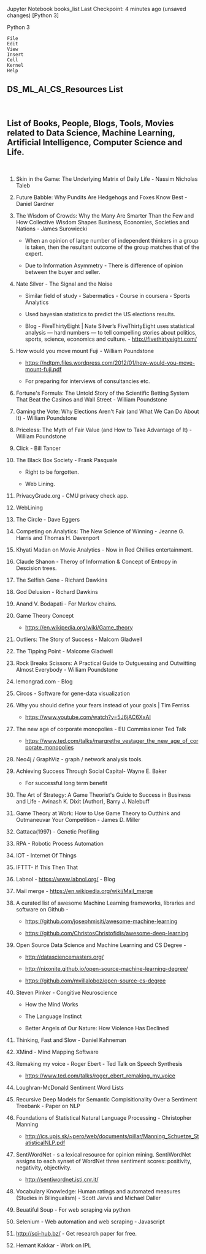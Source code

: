 
Jupyter Notebook
books_list Last Checkpoint: 4 minutes ago (unsaved changes) [Python 3]

Python 3

    File
    Edit
    View
    Insert
    Cell
    Kernel
    Help

## DS_ML_AI_CS_Resources List

​

## List of Books, People, Blogs, Tools, Movies related to Data Science, Machine Learning, Artificial Intelligence, Computer Science and Life.

​

1. Skin in the Game: The Underlying Matrix of Daily Life - Nassim Nicholas Taleb

2. Future Babble: Why Pundits Are Hedgehogs and Foxes Know Best - Daniel Gardner 

3. The Wisdom of Crowds: Why the Many Are Smarter Than the Few and How Collective Wisdom Shapes Business, Economies, Societies and Nations - James Surowiecki

    - When an opinion of large number of independent thinkers in a group is taken, then the resultant outcome of the group matches that of the expert.

    - Due to Information Asymmetry - There is difference of opinion between the buyer and seller.

4. Nate Silver - The Signal and the Noise

    - Similar field of study - Sabermatics - Course in coursera - Sports Analytics

    - Used bayesian statistics to predict the US elections results.

    - Blog - FiveThirtyEight | Nate Silver’s FiveThirtyEight uses statistical analysis — hard numbers — to tell compelling stories about politics, sports, science, economics and culture. - http://fivethirtyeight.com/

5. How would you move mount Fuji -  William Poundstone

    - https://ndtpm.files.wordpress.com/2012/01/how-would-you-move-mount-fuji.pdf

    - For preparing for interviews of consultancies etc.

6. Fortune's Formula: The Untold Story of the Scientific Betting System That Beat the Casinos and Wall Street - William Poundstone

7. Gaming the Vote: Why Elections Aren't Fair (and What We Can Do About It) - William Poundstone

8. Priceless: The Myth of Fair Value (and How to Take Advantage of It) - William Poundstone

9. Click - Bill Tancer

10. The Black Box Society - Frank Pasquale

    - Right to be forgotten.

    - Web Lining.

11. PrivacyGrade.org - CMU privacy check app.

12. WebLining

13. The Circle - Dave Eggers

14. Competing on Analytics: The New Science of Winning - Jeanne G. Harris and Thomas H. Davenport

15. Khyati Madan on Movie Analytics - Now in Red Chillies entertainment.

16. Claude Shanon - Theroy of Information & Concept of Entropy in Descision trees.

17. The Selfish Gene - Richard Dawkins

18. God Delusion - Richard Dawkins

19. Anand V. Bodapati - For Markov chains. 

20. Game Theory Concept 

    - https://en.wikipedia.org/wiki/Game_theory

21. Outliers: The Story of Success - Malcom Gladwell

22. The Tipping Point - Malcome Gladwell

23. Rock Breaks Scissors: A Practical Guide to Outguessing and Outwitting Almost Everybody - William Poundstone

24. lemongrad.com - Blog

25. Circos - Software for gene-data visualization

26. Why you should define your fears instead of your goals | Tim Ferriss

    - https://www.youtube.com/watch?v=5J6jAC6XxAI

27. The new age of corporate monopolies - EU Commissioner Ted Talk

    - https://www.ted.com/talks/margrethe_vestager_the_new_age_of_corporate_monopolies

28. Neo4j / GraphViz - graph / network analysis tools.

29. Achieving Success Through Social Capital- Wayne E. Baker

    - For successful long term benefit

30. The Art of Strategy: A Game Theorist's Guide to Success in Business and Life -  Avinash K. Dixit (Author), Barry J. Nalebuff 

31. Game Theory at Work: How to Use Game Theory to Outthink and Outmaneuvar Your Competition - James D. Miller

32. Gattaca(1997) - Genetic Profiling

33. RPA - Robotic Process Automation

34. IOT - Internet Of Things

35. IFTTT- If This Then That

36. Labnol - https://www.labnol.org/ - Blog

37. Mail merge - https://en.wikipedia.org/wiki/Mail_merge

38. A curated list of awesome Machine Learning frameworks, libraries and software on Github - 

    - https://github.com/josephmisiti/awesome-machine-learning

    - https://github.com/ChristosChristofidis/awesome-deep-learning

39. Open Source Data Science and Machine Learning and CS Degree - 

    - http://datasciencemasters.org/

    - http://nixonite.github.io/open-source-machine-learning-degree/

    - https://github.com/mvillaloboz/open-source-cs-degree

40. Steven Pinker - Congitive Neuroscience 

    - How the Mind Works

    - The Language Instinct

    - Better Angels of Our Nature: How Violence Has Declined

41. Thinking, Fast and Slow - Daniel Kahneman

42. XMind - Mind Mapping Software

43. Remaking my voice - Roger Ebert - Ted Talk on Speech Synthesis 

    - https://www.ted.com/talks/roger_ebert_remaking_my_voice

44. Loughran-McDonald Sentiment Word Lists

45. Recursive Deep Models for Semantic Compisitionality Over a Sentiment Treebank - Paper on NLP

46. Foundations of Statistical Natural Language Processing - Christopher Manning

    - http://ics.upjs.sk/~pero/web/documents/pillar/Manning_Schuetze_StatisticalNLP.pdf

47. SentiWordNet - s a lexical resource for opinion mining. SentiWordNet assigns to each synset of WordNet three sentiment scores: positivity, negativity, objectivity. 

    - http://sentiwordnet.isti.cnr.it/

48. Vocabulary Knowledge: Human ratings and automated measures (Studies in Bilingualism) - Scott Jarvis and Michael Daller

49. Beuatiful Soup - For web scraping via python

50. Selenium - Web automation and web scraping - Javascript

51. http://sci-hub.bz/ - Get research paper for free.

52. Hemant Kakkar - Work on IPL

